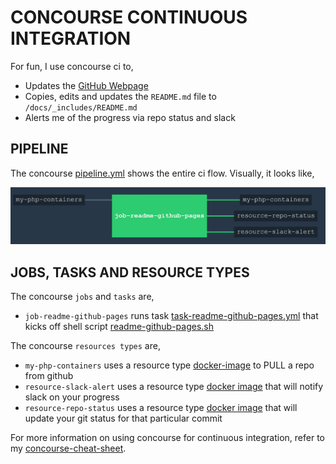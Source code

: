 # CONCOURSE CONTINUOUS INTEGRATION

For fun, I use concourse ci to,

* Updates the
  [GitHub Webpage](https://jeffdecola.github.io/my-php-containers/)
* Copies, edits and updates the `README.md` file to `/docs/_includes/README.md`
* Alerts me of the progress via repo status and slack

## PIPELINE

The concourse
[pipeline.yml](https://github.com/JeffDeCola/my-php-containers/blob/master/ci/pipeline.yml)
shows the entire ci flow. Visually, it looks like,

![IMAGE - my-php-containers concourse ci pipeline - IMAGE](docs/pics/my-php-containers-pipeline.jpg)

## JOBS, TASKS AND RESOURCE TYPES

The concourse `jobs` and `tasks` are,

* `job-readme-github-pages` runs task
  [task-readme-github-pages.yml](https://github.com/JeffDeCola/my-php-containers/blob/master/ci/tasks/task-readme-github-pages.yml)
  that kicks off shell script
  [readme-github-pages.sh](https://github.com/JeffDeCola/my-php-containers/blob/master/ci/scripts/readme-github-pages.sh)

The concourse `resources types` are,

* `my-php-containers` uses a resource type
  [docker-image](https://hub.docker.com/r/concourse/git-resource/)
  to PULL a repo from github
* `resource-slack-alert` uses a resource type
  [docker image](https://hub.docker.com/r/cfcommunity/slack-notification-resource)
  that will notify slack on your progress
* `resource-repo-status` uses a resource type
  [docker image](https://hub.docker.com/r/dpb587/github-status-resource)
  that will update your git status for that particular commit

For more information on using concourse for continuous integration,
refer to my
[concourse-cheat-sheet](https://github.com/JeffDeCola/my-php-containers/tree/master/software/operations-tools/continuous-integration-continuous-deployment/concourse-cheat-sheet).
